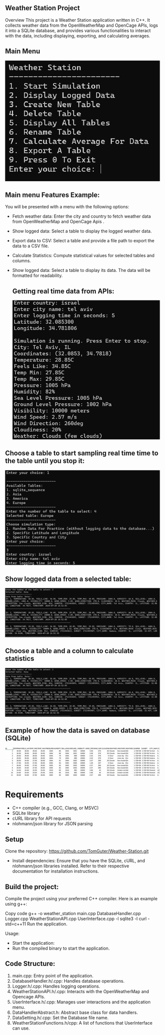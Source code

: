 ## Weather Station Project
Overview
This project is a Weather Station application written in C++. It collects weather data from the OpenWeatherMap and OpenCage APIs, logs it into a SQLite database, and provides various functionalities to interact with the data, including displaying, exporting, and calculating averages.

## Main Menu
![Alt text](https://github.com/TomGuter/Weather-Station/blob/main/weather_station_screenshots_examples/main%20menu.jpg?raw=true)

## Main menu Features Example:
You will be presented with a menu with the following options:
- Fetch weather data: Enter the city and country to fetch weather data from OpenWeatherMap and OpenCage Apis .
- Show logged data: Select a table to display the logged weather data.
- Export data to CSV: Select a table and provide a file path to export the data to a CSV file.
- Calculate Statistics: Compute statistical values for selected tables and columns.
- Show logged data: Select a table to display its data. The data will be formatted for readability.

  ## Getting real time data from APIs:
  ![Alt text](https://github.com/TomGuter/Weather-Station/blob/main/weather_station_screenshots_examples/simulation%20example1%20real%20time%20data.jpg?raw=true)


## Choose a table to start sampling real time time to the table until you stop it:
  ![Alt text](https://github.com/TomGuter/Weather-Station/blob/main/weather_station_screenshots_examples/simulation%20example1%20select%20a%20table%20from%20db.jpg?raw=true)

## Show logged data from a selected table:
  ![Alt text](https://github.com/TomGuter/Weather-Station/blob/main/weather_station_screenshots_examples/simulation%20example2%20imported%20data%20from%20database.jpg?raw=true)

## Choose a table and a column to calculate statistics
  ![Alt text](https://github.com/TomGuter/Weather-Station/blob/main/weather_station_screenshots_examples/simulation%20example2%20imported%20data%20from%20database.jpg?raw=true)

## Example of how the data is saved on database (SQLite)
  ![Alt text](https://github.com/TomGuter/Weather-Station/blob/main/weather_station_screenshots_examples/simulation%20example4%20imported%20table%20as%20csv%20file.jpg?raw=true)


# Requirements
- C++ compiler (e.g., GCC, Clang, or MSVC)
- SQLite library
- cURL library for API requests
- nlohmann/json library for JSON parsing
  
## Setup
Clone the repository: https://github.com/TomGuter/Weather-Station.git
- Install dependencies:
Ensure that you have the SQLite, cURL, and nlohmann/json libraries installed. Refer to their respective documentation for installation instructions.

## Build the project:
Compile the project using your preferred C++ compiler. Here is an example using g++:

Copy code
g++ -o weather_station main.cpp DatabaseHandler.cpp Logger.cpp WeatherStationAPI.cpp UserInterface.cpp -l sqlite3 -l curl -std=c++11
Run the application.

Usage:
- Start the application:
- Run the compiled binary to start the application.


## Code Structure:
1. main.cpp: Entry point of the application.
2. DatabaseHandler.h/.cpp: Handles database operations.
3. Logger.h/.cpp: Handles logging operations.
4. WeatherStationAPI.h/.cpp: Interacts with the OpenWeatherMap and Opencage APIs.
5. UserInterface.h/.cpp: Manages user interactions and the application menu.
6. DataHandlerAbstract.h: Abstract base class for data handlers.
7. DataSetting.h/.cpp: Set the Database file name.
8. WeatherStationFunctions.h/cpp: A list of functions that UserInterface can use.







